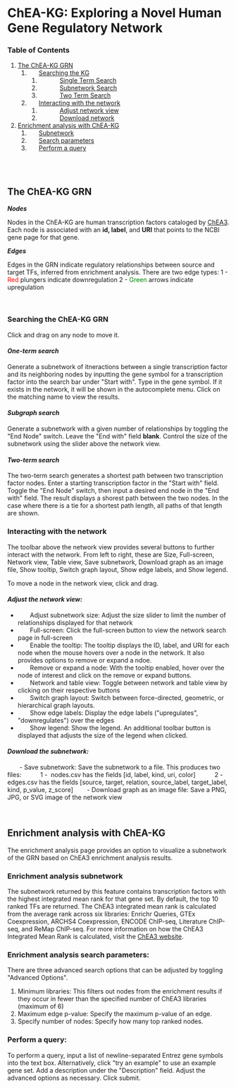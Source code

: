 # ChEA-KG: Exploring a Novel Human Gene Regulatory Network
### Table of Contents
1. [The ChEA-KG GRN](#introduction)
    1. &nbsp;&nbsp;&nbsp;&nbsp;&nbsp;&nbsp;[Searching the KG](#grn-search)
		1. &nbsp;&nbsp;&nbsp;&nbsp;&nbsp;&nbsp;&nbsp;&nbsp;&nbsp;&nbsp;&nbsp;&nbsp;[Single Term Search](#single-search)
        2. &nbsp;&nbsp;&nbsp;&nbsp;&nbsp;&nbsp;&nbsp;&nbsp;&nbsp;&nbsp;&nbsp;&nbsp;[Subnetwork Search](#subgraph-search)
		3. &nbsp;&nbsp;&nbsp;&nbsp;&nbsp;&nbsp;&nbsp;&nbsp;&nbsp;&nbsp;&nbsp;&nbsp;[Two Term Search](#two-term-search)
    1. &nbsp;&nbsp;&nbsp;&nbsp;&nbsp;&nbsp;[Interacting with the network](#interact-network)
        1. &nbsp;&nbsp;&nbsp;&nbsp;&nbsp;&nbsp;&nbsp;&nbsp;&nbsp;&nbsp;&nbsp;&nbsp;[Adjust network view](#adjust-vew)
        2. &nbsp;&nbsp;&nbsp;&nbsp;&nbsp;&nbsp;&nbsp;&nbsp;&nbsp;&nbsp;&nbsp;&nbsp;[Download network](#download)
2. [Enrichment analysis with ChEA-KG](#chea-enrichment)
	1. &nbsp;&nbsp;&nbsp;&nbsp;&nbsp;&nbsp;[Subnetwork](#enrichment-subnetwork)
	2. &nbsp;&nbsp;&nbsp;&nbsp;&nbsp;&nbsp;[Search parameters](#enrichment-params)
	3. &nbsp;&nbsp;&nbsp;&nbsp;&nbsp;&nbsp;[Perform a query](#perform-query)

<br/><br/>

## **The ChEA-KG GRN** <a name="introduction"></a>

***Nodes*** 

Nodes in the ChEA-KG are human transcription factors cataloged by [ChEA3](https://maayanlab.cloud/chea3/). Each node is associated with an **id, label**, and **URI** that points to the NCBI gene page for that gene.  

***Edges*** 

Edges in the GRN indicate regulatory relationships between source and target TFs, inferred from enrichment analysis. There are two edge types: 
    1 - <span style="color: red;">Red</span> plungers indicate downregulation
    2 - <span style="color: green;">Green</span> arrows indicate upregulation

<p>&nbsp;</p>

### **Searching the ChEA-KG GRN** <a name="grn-search"></a>
Click and drag on any node to move it. 

#### *One-term search* <a name="single-search"></a>
Generate a subnetwork of itneractions between a single transcription factor and its neighboring nodes by inputting the gene symbol for a transcription factor into the search bar under "Start with". Type in the gene symbol. If it exists in the network, it will be shown in the autocomplete menu. Click on the matching name to view the results. 

#### *Subgraph search* <a name="subgraph-search"></a>
Generate a subnetwork with a given number of relationships by toggling the "End Node" switch. Leave the "End with" field **blank**. Control the size of the subnetwork using the slider above the network view. 

#### *Two-term search* <a name="two-term-search"></a>
The two-term search generates a shortest path between two transcription factor nodes. Enter a starting transcription factor in the "Start with" field. Toggle the "End Node" switch, then input a desired end node in the "End with" field. The result displays a shorest path between the two nodes. In the case where there is a tie for a shortest path length, all paths of that length are shown. 

### **Interacting with the network** <a name="interact-network"></a>
The toolbar above the network view provides several buttons to further interact with the network. From left to right, these are Size, Full-screen, Network view, Table view, Save subnetwork, Download graph as an image file, Show tooltip, Switch graph layout, Show edge labels, and Show legend.  

To move a node in the network view, click and drag. 
 
#### *Adjust the network view:* <a name="adjust-view"></a>
- &nbsp;&nbsp;&nbsp;&nbsp;&nbsp;&nbsp; Adjust subnetwork size: Adjust the size slider to limit the number of relationships displayed for that network
- &nbsp;&nbsp;&nbsp;&nbsp;&nbsp;&nbsp; Full-screen: Click the full-screen button to view the network search page in full-screen
- &nbsp;&nbsp;&nbsp;&nbsp;&nbsp;&nbsp; Enable the tooltip: The tooltip displays the ID, label, and URI for each node when the mouse hovers over a node in the network. It also provides options to remove or expand a ndoe.  
- &nbsp;&nbsp;&nbsp;&nbsp;&nbsp;&nbsp; Remove or expand a node: With the tooltip enabled, hover over the node of interest and click on the remove or expand buttons. 
- &nbsp;&nbsp;&nbsp;&nbsp;&nbsp;&nbsp; Network and table view: Toggle between network and table view by clicking on their respective buttons
- &nbsp;&nbsp;&nbsp;&nbsp;&nbsp;&nbsp; Switch graph layout: Switch between force-directed, geometric, or hierarchical graph layouts. 
- &nbsp;&nbsp;&nbsp;&nbsp;&nbsp;&nbsp; Show edge labels: Display the edge labels ("upregulates", "downregulates") over the edges
- &nbsp;&nbsp;&nbsp;&nbsp;&nbsp;&nbsp; Show legend: Show the legend. An additional toolbar button is displayed that adjusts the size of the legend when clicked.  
 

#### *Download the subnetwork:*  <a name="download"></a>
&nbsp;&nbsp;&nbsp;&nbsp;&nbsp;&nbsp; - Save subnetwork: Save the subnetwork to a file. This produces two files: 
    &nbsp;&nbsp;&nbsp;&nbsp;&nbsp;&nbsp;&nbsp;&nbsp;&nbsp;&nbsp;1 -&nbsp; nodes.csv has the fields [id, label, kind, uri, color]
    &nbsp;&nbsp;&nbsp;&nbsp;&nbsp;&nbsp;&nbsp;&nbsp;&nbsp;&nbsp;2 -&nbsp; edges.csv has the  fields [source, target, relation, source_label, target_label, kind, p_value, z_score]
&nbsp;&nbsp;&nbsp;&nbsp;&nbsp;&nbsp; - Download graph as an image file: Save a PNG, JPG, or SVG image of the network view
<p>&nbsp;</p>


## **Enrichment analysis with ChEA-KG** <a name="chea-enrichment"></a>
The enrichment analysis page provides an option to visualize a subnetwork of the GRN based on ChEA3 enrichment analysis results. 

### Enrichment analysis subnetwork <a name="enrichment-subnetwork"></a>
The subnetwork returned by this feature contains transcription factors with the highest integrated mean rank for that gene set. By default, the top 10 ranked TFs are returned. The ChEA3 integrated mean rank is calculated from the average rank across six libraries: Enrichr Queries, GTEx Coexpression, ARCHS4 Coexpression, ENCODE ChIP-seq, Literature ChIP-seq, and ReMap ChIP-seq. For more information on how the ChEA3 Integrated Mean Rank is calculated, visit the [ChEA3 website](https://maayanlab.cloud/chea3/). 

### Enrichment analysis search parameters: <a name="enrichment-params"></a>
There are three advanced search options that can be adjusted by toggling "Advanced Options". 
1) Minimum libraries: This filters out nodes from the enrichment results if they occur in fewer than the specified number of ChEA3 libraries (maximum of 6)
2) Maximum edge p-value: Specify the maximum p-value of an edge. 
3) Specify number of nodes: Specify how many top ranked nodes. 

### Perform a query:<a name="perform-query"></a>
To perform a query, input a list of newline-separated Entrez gene symbols into the text box. Alternatively, click "try an example" to use an example gene set. Add a description under the "Description" field. Adjust the advanced options as necessary. Click submit. 